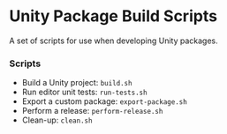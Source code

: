 # Unity Package Build Scripts

A set of scripts for use when developing Unity packages.

### Scripts

- Build a Unity project: `build.sh`
- Run editor unit tests: `run-tests.sh`
- Export a custom package: `export-package.sh`
- Perform a release: `perform-release.sh`
- Clean-up: `clean.sh`
